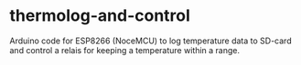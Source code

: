 # thermolog-and-control
Arduino code for ESP8266 (NoceMCU) to log temperature data to SD-card and control a relais for keeping a temperature within a range.
